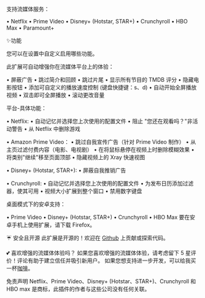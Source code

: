支持流媒体服务：

  • Netflix
  • Prime Video
  • Disney+ (Hotstar, STAR+)
  • Crunchyroll
  • HBO Max
  • Paramount+

✨功能

您可以在设置中自定义启用哪些功能。

此扩展可自动增强你在流媒体平台上的体验：

  • 屏蔽广告
  • 跳过简介和回顾
  • 跳过片尾
  • 显示所有节目的 TMDB 评分
  • 隐藏电影按钮
  • 添加可自定义的播放速度控制 (键盘快捷键：s、d)
  • 自动开始全屏播放视频
  • 双击即可全屏播放
  • 滚动更改音量

平台-具体功能：

  • Netflix:
      • 自动记忆并选择您上次使用的配置文件
      • 阻止 "您还在观看吗？"非活动警告
      • 从 Netflix 中删除游戏

  • Amazon Prime Video：
      • 跳过自我宣传广告（针对 Prime Video 制作）
      • 从主页过滤付费内容（电影、电视剧）
      • 在将鼠标悬停在视频上时删除模糊效果
      • 将类别"继续"移至页面顶部
      • 隐藏视频上的 Xray 快速视图

  • Disney+ (Hotstar, STAR+):
      • 屏蔽自我推销广告

  • Crunchyroll:
      • 自动记忆并选择您上次使用的配置文件
      • 为发布日历添加过滤器，使其可用
      • 视频大小扩展到整个窗口
      • 禁用数字键盘

桌面模式下的安卓支持：

  • Prime Video
  • Disney+ (Hotstar, STAR+)
  • Crunchyroll
  • HBO Max
  要在安卓手机上使用扩展，请下载 Firefox。

☔ 安全且开源
此扩展是开源的！欢迎在 [Github](https://github.com/Dreamlinerm/Netflix-Prime-Auto-Skip) 上贡献或探索代码。

💕 喜欢增强的流媒体体验吗？
如果您喜欢增强的流媒体体验，请考虑留下 5 星评价！评论有助于建立信任并吸引新用户。
如果您想支持进一步开发，可以给我买一杯[咖啡](https://github.com/sponsors/Dreamlinerm)。

免责声明
Netflix、Prime Video、Disney+ (Hotstar、STAR+)、Crunchyroll 和 HBO max 是商标，此插件的作者与这些公司没有任何关联。
